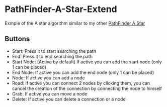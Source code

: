 # PathFinder-A-Star-Extend
Exmple of the A star algorithm similar to my other [PathFinder A Star](https://github.com/lollocenne/PathFinder-A-Star)

## Buttons
- Start: Press it to start searching the path
- End: Press it to end searching the path
- Start Node: (Active by default) If active you can add the start node (only 1 can be placed)
- End Node: If active you can add the end node (only 1 can be placed)
- Node: If active you can add a node
- Road: If active you can connect 2 nodes by clicking them, you can cancel the creation of the connection by connecting the node to himself
- Grab: If active you can move a node
- Delete: If active you can delete a connection or a node